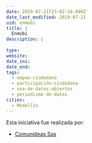 ```yaml
---
date: 2019-07-21T23:02:24.000Z
date_last_modified: 2019-07-21
uid: enmobi
title: |
  Enmobi
description: |
  
type: 
website: 
date_ini: 
date_end: 
tags:
  - mapeo-ciudadano
  - participación-ciudadana
  - uso-de-datos-abiertos
  - periodismo-de-datos
cities: 
  - Medellín
---
```


Esta iniciativa fue realizada por:

- [Comunideas Sas](/organizaciones/comunideas-sas)
